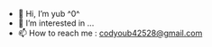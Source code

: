 - 👋 Hi, I’m yub ^0^
- 👀 I’m interested in ...
- 📫 How to reach me : codyoub42528@gmail.com

<!---
codyub/codyub is a ✨ special ✨ repository because its `README.md` (this file) appears on your GitHub profile.
You can click the Preview link to take a look at your changes.
--->
